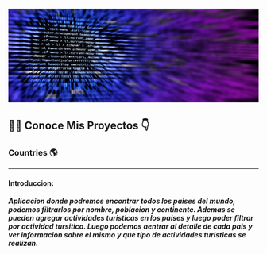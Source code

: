 ![](https://raw.githubusercontent.com/ANPayeras/images/main/banner.jpeg)

## 👨‍💻 Conoce Mis Proyectos 👇  

### Countries 🌎

------------

#### Introduccion:
##### Aplicacion donde podremos encontrar todos los paises del mundo, podemos filtrarlos por nombre, poblacion y continente. Ademas se pueden agregar actividades turisticas en los paises y luego poder filtrar por actividad tursitica. Luego podemos aentrar al detalle de cada pais y ver informacion sobre el mismo y que tipo de actividades turisticas se realizan.
